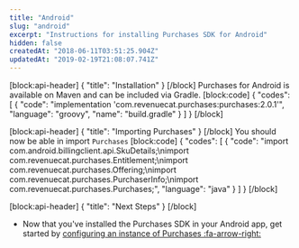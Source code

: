 ```yaml
---
title: "Android"
slug: "android"
excerpt: "Instructions for installing Purchases SDK for Android"
hidden: false
createdAt: "2018-06-11T03:51:25.904Z"
updatedAt: "2019-02-19T21:08:07.741Z"
---
```

[block:api-header]
{
  "title": "Installation"
}
[/block]
Purchases for Android is available on Maven and can be included via Gradle.
[block:code]
{
  "codes": [
    {
      "code": "implementation 'com.revenuecat.purchases:purchases:2.0.1'",
      "language": "groovy",
      "name": "build.gradle"
    }
  ]
}
[/block]

[block:api-header]
{
  "title": "Importing Purchases"
}
[/block]
You should now be able in import `Purchases`
[block:code]
{
  "codes": [
    {
      "code": "import com.android.billingclient.api.SkuDetails;\nimport com.revenuecat.purchases.Entitlement;\nimport com.revenuecat.purchases.Offering;\nimport com.revenuecat.purchases.PurchaserInfo;\nimport com.revenuecat.purchases.Purchases;",
      "language": "java"
    }
  ]
}
[/block]

[block:api-header]
{
  "title": "Next Steps"
}
[/block]
* Now that you've installed the Purchases SDK in your Android app, get started by [configuring an instance of Purchases :fa-arrow-right:](doc:getting-started-1#section-configure-purchases)